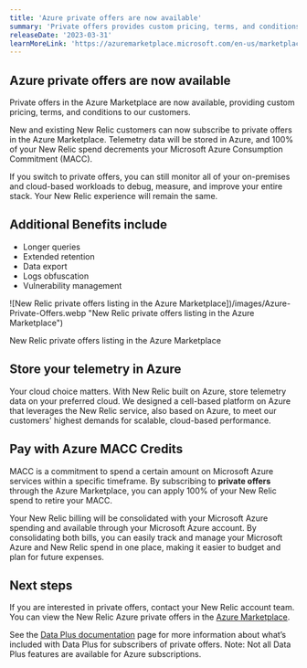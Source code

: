 ```yaml
---
title: 'Azure private offers are now available'
summary: 'Private offers provides custom pricing, terms, and conditions to our customers.'
releaseDate: '2023-03-31'
learnMoreLink: 'https://azuremarketplace.microsoft.com/en-us/marketplace/apps/newrelicinc-privateoffers.nr-privateoffers1?tab=Overview'
---
```


## Azure private offers are now available

Private offers in the Azure Marketplace are now available, providing custom pricing, terms, and conditions to our customers.

New and existing New Relic customers can now subscribe to private offers in the Azure Marketplace. Telemetry data will be stored in Azure, and 100% of your New Relic spend decrements your Microsoft Azure Consumption Commitment (MACC).

If you switch to private offers, you can still monitor all of your on-premises and cloud-based workloads to debug, measure, and improve your entire stack. Your New Relic experience will remain the same.

## Additional Benefits include

- Longer queries
- Extended retention
- Data export
- Logs obfuscation
- Vulnerability management

![New Relic private offers listing in the Azure Marketplace])/images/Azure-Private-Offers.webp "New Relic private offers listing in the Azure Marketplace")

<figcaption>New Relic private offers listing in the Azure Marketplace</figcaption>

## Store your telemetry in Azure

Your cloud choice matters. With New Relic built on Azure, store telemetry data on your preferred cloud.
We designed a cell-based platform on Azure that leverages the New Relic service, also based on Azure, to meet our customers' highest demands for scalable, cloud-based performance.

## Pay with Azure MACC Credits

MACC is a commitment to spend a certain amount on Microsoft Azure services within a specific timeframe. By subscribing to **private offers** through the Azure Marketplace, you can apply 100% of your New Relic spend to retire your MACC.

Your New Relic billing will be consolidated with your Microsoft Azure spending and available through your Microsoft Azure account. By consolidating both bills, you can easily track and manage your Microsoft Azure and New Relic spend in one place, making it easier to budget and plan for future expenses.

## Next steps

If you are interested in private offers, contact your New Relic account team. You can view the New Relic Azure private offers in the [Azure Marketplace](https://azuremarketplace.microsoft.com/en-us/marketplace/apps/newrelicinc-privateoffers.nr-privateoffers1?tab=Overview).

See the [Data Plus documentation](https://docs.newrelic.com/docs/accounts/accounts-billing/new-relic-one-pricing-billing/data-ingest-billing/#data-plus) page for more information about what’s included with Data Plus for subscribers of private offers. Note: Not all Data Plus features are available for Azure subscriptions.
